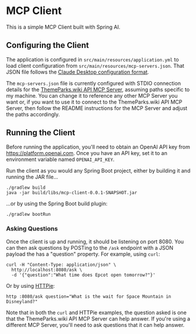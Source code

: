 # MCP Client

This is a simple MCP Client built with Spring AI.

## Configuring the Client

The application is configured in `src/main/resources/application.yml` to
load client configuration from `src/main/resources/mcp-servers.json`.
That JSON file follows the [Claude Desktop configuration format](https://modelcontextprotocol.io/quickstart/user).

The `mcp-servers.json` file is currently configured with STDIO connection
details for the [ThemeParks.wiki API MCP Server](https://github.com/habuma/tpapi-mcp-server),
assuming paths specific to my machine. You can change it to reference any
other MCP Server you want or, if you want to use it to connect to the
ThemeParks.wiki API MCP Server, then follow the README instructions for
the MCP Server and adjust the paths accordingly.

## Running the Client

Before running the application, you'll need to obtain an OpenAI API key from
https://platform.openai.com. Once you have an API key, set it to an environment
variable named `OPENAI_API_KEY`.

Run the client as you would any Spring Boot project, either by building
it and running the JAR file...

```
./gradlew build
java -jar build/libs/mcp-client-0.0.1-SNAPSHOT.jar
```

...or by using the Spring Boot build plugin:

```
./gradlew bootRun
```

### Asking Questions

Once the client is up and running, it should be listening on port 8080.
You can then ask questions by POSTing to the `/ask` endpoint with a JSON
payload the has a "question" property. For example, using `curl`:

```
curl -H "Content-Type: application/json" \
  http://localhost:8080/ask \
  -d '{"question":"What time does Epcot open tomorrow?"}'
```

Or by using [HTTPie](https://httpie.io/):

```
http :8080/ask question="What is the wait for Space Mountain in Disneyland?"
```

Note that in both the `curl` and HTTPie examples, the question asked is
one that the ThemeParks.wiki API MCP Server can help answer. If you're
using a different MCP Server, you'll need to ask questions that it can
help answer.
